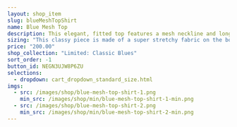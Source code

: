 ```yaml
---
layout: shop_item
slug: blueMeshTopShirt
name: Blue Mesh Top
description: This elegant, fitted top features a mesh neckline and long sleeves with a classic metallic peony print to add some flare.
sizing: "This classy piece is made of a super stretchy fabric on the bottom, with metallic print stretch mesh on the neckline and sleeves. The metallic print makes the mesh less stretchy, so if arm size is a concern, please make a note in the comments when placing your order. If sizing is still a concern, contact us at <a href='mailto:info@freebodydesigns.com'>info@freebodydesigns.com</a> to inquire about custom sizing."
price: "200.00"
shop_collection: "Limited: Classic Blues"
sort_order: -1
button_id: NEGN3UJW8P6ZU
selections:
  - dropdown: cart_dropdown_standard_size.html
imgs:
  - src: /images/shop/blue-mesh-top-shirt-1.png
    min_src: /images/shop/min/blue-mesh-top-shirt-1-min.png
  - src: /images/shop/blue-mesh-top-shirt-2.png
    min_src: /images/shop/min/blue-mesh-top-shirt-2-min.png
---
```

